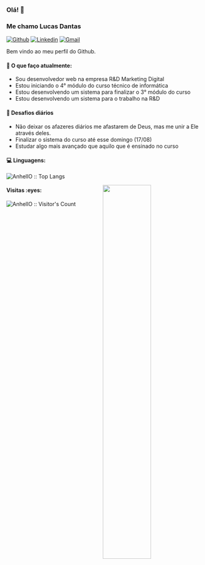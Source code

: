 ### Olá! 👋 
### Me chamo Lucas Dantas

[![Github](https://img.shields.io/badge/-Github-000?style=flat&logo=Github&logoColor=white)](https://github.com/lucassdantas)
[![Linkedin](https://img.shields.io/badge/-LinkedIn-blue?style=flat&logo=Linkedin&logoColor=white)](linkedin.com/in/lucas-de-sousa-dantas/)
[![Gmail](https://img.shields.io/badge/-Gmail-c14438?style=flat&logo=Gmail&logoColor=white)](mailto:lucasdesousadantas@gmail.com)

Bem vindo ao meu perfil do Github.

#### 🌱 O que faço atualmente: 
- Sou desenvolvedor web na empresa R&D Marketing Digital  
- Estou iniciando o 4° módulo do curso técnico de informática 
- Estou desenvolvendo um sistema para finalizar o 3° módulo do curso
- Estou desenvolvendo um sistema para o trabalho na R&D

#### :muscle: Desafios diários
- Não deixar os afazeres diários me afastarem de Deus, mas me unir a Ele através deles.
- Finalizar o sistema do curso até esse domingo (17/08)
- Estudar algo mais avançado que aquilo que é ensinado no curso

#### :computer: Linguagens:
<p align="left"><img src="https://github-readme-stats.vercel.app/api/top-langs/?username=lucassdantas&langs_count=10&theme=tokyonight&layout=compact" alt="AnhellO :: Top Langs" /></p>

<img width="50%" align="right" src="https://github-readme-stats.vercel.app/api?username=lucassdantas&show_icons=true&hide_border=true" />

<h4 align="left">Visitas :eyes:</h4>

<p align="left"><img src="https://profile-counter.glitch.me/{lucassdantas}/count.svg" alt="AnhellO :: Visitor's Count" /></p>

